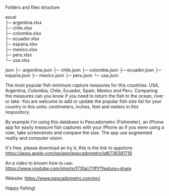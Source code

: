 Folders and files structure

excel<br />
   ├─ argentina.xlsx<br />
   ├─ chile.xlsx<br />
   ├─ colombia.xlsx<br />
   ├─ ecuador.xlsx<br />
   ├─ espana.xlsx<br />
   ├─ mexico.xlsx<br />
   ├─ peru.xlsx<br />
   └─ usa.xlsx<br />

json
   ├─ argentina.json
   ├─ chile.json
   ├─ colombia.json
   ├─ ecuador.json
   ├─ espana.json
   ├─ mexico.json
   ├─ peru.json
   └─ usa.json

The most popular fish minimum capture measures for this countries: USA, Argentina, Colombia, Chile, Ecuador, Spain, Mexico and Peru. Comparing the measures can you know if you need to return the fish to the ocean, river or lake.
You are welcome to add or update the popular fish size list for your country in this units: centimeters, inches, feet and meters in this respository.

By example I'm using this database in Pescadometro (Fishmeter), an iPhone app for easily measure fish captures with your iPhone as if you were using a ruler, take screenshots and compare the size. The app use augmented reality and computer vision.

It's free, please download an try it, this is the link to appstore:
https://apps.apple.com/pe/app/pescadometro/id6736381716

An a video to known how to use:
https://www.youtube.com/shorts/f73faUTjffY?feature=share

Website:
https://www.pescadometro.com/en/

Happy fishing!

